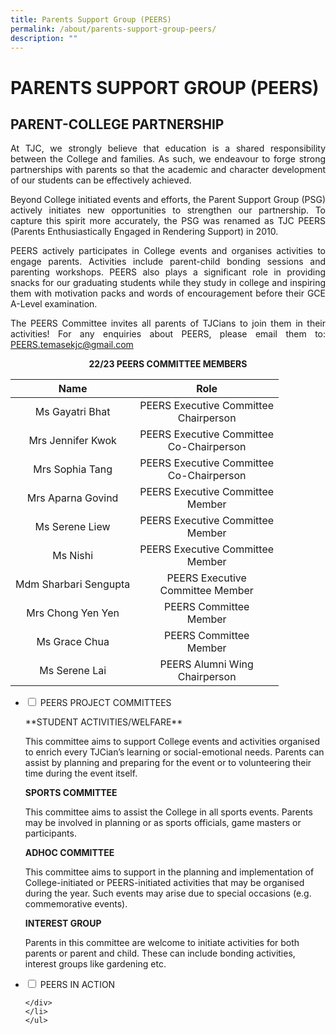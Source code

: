 ```yaml
---
title: Parents Support Group (PEERS)
permalink: /about/parents-support-group-peers/
description: ""
---
```

# PARENTS SUPPORT GROUP (PEERS)

## PARENT-COLLEGE PARTNERSHIP

<p style="text-align: justify;">At TJC, we strongly believe that education is a shared responsibility between the College and families. As such, we endeavour to forge strong partnerships with parents so that the academic and character development of our students can be effectively achieved.</p>
  
<p style="text-align: justify;">Beyond College initiated events and efforts, the Parent Support Group (PSG) actively initiates new opportunities to strengthen our partnership. To capture this spirit more accurately, the PSG was renamed as TJC PEERS (Parents Enthusiastically Engaged in Rendering Support) in 2010.</p>
  
<p style="text-align: justify;">PEERS actively participates in College events and organises activities to engage parents. Activities include parent-child bonding sessions and parenting workshops. PEERS also plays a significant role in providing snacks for our graduating students while they study in college and inspiring them with motivation packs and words of encouragement before their GCE A-Level examination.</p>


<p style="text-align: justify;">The PEERS Committee invites all parents of TJCians to join them in their activities! For any enquiries about PEERS, please email them to: <a href="mailto:PEERS.temasekjc@gmail.com">PEERS.temasekjc@gmail.com</a></p>


<center><b>22/23 PEERS COMMITTEE MEMBERS</b></center>

|          Name         |                   Role                   |
|:---------------------:|:------------:|
|    Ms Gayatri Bhat    |   PEERS Executive Committee <br>Chairperson  |
|   Mrs Jennifer Kwok   | PEERS Executive Committee<br> Co-Chairperson |
|    Mrs Sophia Tang    | PEERS Executive Committee<br> Co-Chairperson |
|   Mrs Aparna Govind   |     PEERS Executive Committee <br>Member     |
|     Ms Serene Liew    |     PEERS Executive Committee <br>Member     |
|        Ms Nishi       |     PEERS Executive Committee<br> Member     |
| Mdm Sharbari Sengupta |     PEERS Executive <br>Committee Member     |
|   Mrs Chong Yen Yen   |          PEERS Committee <br>Member          |
|     Ms Grace Chua     |          PEERS Committee<br> Member          |
|     Ms Serene Lai     |       PEERS Alumni Wing<br>Chairperson      |


<ul class="jekyllcodex_accordion">
  <li>
    <input type="checkbox" id="accordion1">
    <label for="accordion1">PEERS PROJECT COMMITTEES</label>
    <div>
<p> **STUDENT ACTIVITIES/WELFARE**

This committee aims to support College events and activities organised to enrich every TJCian’s learning or social-emotional needs. Parents can assist by planning and preparing for the event or to volunteering their time during the event itself.

  

**SPORTS COMMITTEE**

This committee aims to assist the College in all sports events. Parents may be involved in planning or as sports officials, game masters or participants.

  

**ADHOC COMMITTEE**

This committee aims to support in the planning and implementation of College-initiated or PEERS-initiated activities that may be organised during the year. Such events may arise due to special occasions (e.g. commemorative events).

  

**INTEREST GROUP**

Parents in this committee are welcome to initiate activities for both parents or parent and child. These can include bonding activities, interest groups like gardening etc.
    </div>
	</li> 
  <li>
    <input type="checkbox" id="accordion1">
    <label for="accordion1">PEERS IN ACTION</label>
    <div>

    </div>
	</li> 
	</ul>